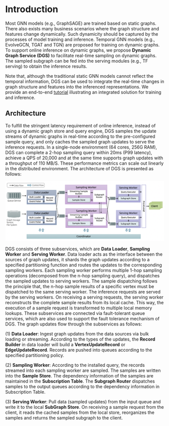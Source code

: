 # Introduction

Most GNN models (e.g., GraphSAGE) are trained based on static
graphs. There also exists many business scenarios where the 
graph structure and features change dynamically. Such dynamicity
should be captured by the processes of model training and 
inference. Temporal GNN models (e.g., EvolveGCN, TGAT and TGN) 
are proposed for training on dynamic graphs. To support online
inference on dynamic graphs, we propose **Dynamic Graph Service (DGS)**
to facilitate real-time sampling on dynamic graphs. The sampled
subgraph can be fed into the serving modules (e.g., TF serving) 
to obtain the inference results.

Note that, although the traditional static GNN models cannot reflect
the temporal information, DGS can be used to integrate the real-time
changes in graph structure and features into the inferenced representations. We provide an end-to-end [tutorial](https://graph-learn.readthedocs.io/en/latest/en/dgs/tutorial.html) 
illustrating an integrated solution for training and inference.


## Architecture
To fulfill the stringent latency requirement of online inference, 
instead of using a dynamic graph store and
query engine, DGS samples the update streams of dynamic graphs in 
real-time according to the pre-configured sample query, and only caches 
the sampled graph updates to serve the inference requests. In a 
single-node environment (64 cores, 256G RAM), DGS can complete a 2-hop 
sampling query within 20ms (P99 latency), achieve a QPS of 20,000 and 
at the same time
supports graph updates with a throughput of 110 MB/S.
These performance metrics can scale out linearly in the distributed 
environment. The architecture of DGS is presented as follows:

![dgs_arch](../../images/dgs_arch.png)

DGS consists of three subservices, which are **Data Loader**, 
**Sampling Worker** and **Serving Worker**. Data loader acts as the
interface between the sources of graph updates, it shards the graph 
updates according to a specified partitioning function and routes
the updates to the corresponding sampling workers. Each sampling worker 
performs multiple 1-hop sampling operations (decomposed from the n-hop 
sampling query), and dispatches the sampled updates to serving workers. 
The sample dispatching follows the principle that, the n-hop sample 
results of a specific vertex must be dispatched to the same serving 
worker. The inference requests are served by the serving workers. On 
receiving a serving requests, the serving worker reconstructs the 
complete sample results from its local cache. This way, the execution 
of a sample request is transformed to multiple local memory lookups.
These subservices are connected via fault-tolerant queue services, 
which are also used to support the fault tolerance mechanism of DGS. 
The graph updates flow through the subservices as follows:

(1) **Data Loader**: Ingest graph updates from the data sources via 
bulk loading or streaming. According to the types of the updates, the 
**Record Builder** in data loader will build a **VertexUpdateRecord** 
or **EdgeUpdateRecord**. Records are pushed into queues according to 
the specified partitioning policy.

(2) **Sampling Worker**: According to the installed query, the records 
streamed into each sampling worker are sampled. The samples are written 
into the **Sample Store**. The dependency information of the samples
are maintained in the **Subscription Table**.
The **Subgraph Router** dispatches samples to the output queues 
according to the dependency information in Subscription Table.

(3) **Serving Worker**: Pull data (sampled updates) from the input 
queue and write it to the local **SubGraph Store**. On receiving a 
sample request from the client, it reads the cached samples from the 
local store, reorganizes the samples and returns the sampled subgraph
to the client.